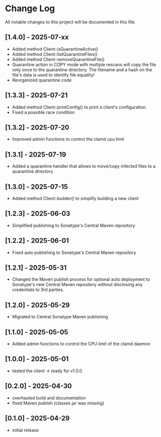 # Change Log


All notable changes to this project will be documented in this file.



## [1.4.0] - 2025-07-xx

- Added method Client::isQuarantineActive()
- Added method Client::listQuarantineFiles()
- Added method Client::removeQuarantineFile()
- Quarantine action in COPY mode with multiple rescans will copy the file only
  once to the quarantine directory. The filename and a hash on the file's data is
  used to identify file equality!
- Reorganized quarantine code



## [1.3.3] - 2025-07-21

- Added method Client::printConfig() to print a client's configuration.
- Fixed a possible race condition



## [1.3.2] - 2025-07-20

- Improved admin functions to control the clamd cpu limit



## [1.3.1] - 2025-07-19

- Added a quarantine handler that allows to move/copy infected files to a 
  quarantine directory



## [1.3.0] - 2025-07-15

- Added method Client::builder() to simplify building a new client



## [1.2.3] - 2025-06-03

- Simplified publishing to Sonatype's Central Maven repository



## [1.2.2] - 2025-06-01

- Fixed auto publishing to Sonatype's Central Maven repository



## [1.2.1] - 2025-05-31

- Changed the Maven publish process for optional auto deployment to Sonatype's 
  new Central Maven repository without disclosing any credentials to 3rd parties.



## [1.2.0] - 2025-05-29

- Migrated to Central Sonatype Maven publishing



## [1.1.0] - 2025-05-05

- Added admin functions to control the CPU limit of the clamd daemon



## [1.0.0] - 2025-05-01

- tested the client -> ready for v1.0.0



## [0.2.0] - 2025-04-30

- overhauled build and documentation
- fixed Maven publish (classes jar was missing)



## [0.1.0] - 2025-04-29

- initial release
